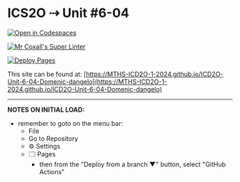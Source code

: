 # ICS2O ⇢ Unit #6-04

[![Open in Codespaces](https://classroom.github.com/assets/launch-codespace-2972f46106e565e64193e422d61a12cf1da4916b45550586e14ef0a7c637dd04.svg)](https://classroom.github.com/open-in-codespaces?assignment_repo_id=19609313)

[![Mr Coxall's Super Linter](https://github.com/MTHS-ICD2O-1-2024/ICD2O-Unit-6-04-Domenic-dangelo/workflows/Mr%20Coxall's%20Super%20Linter/badge.svg)](https://github.com/MTHS-ICD2O-1-2024/ICD2O-Unit-6-04-Domenic-dangelo/actions)

[![Deploy Pages](https://github.com/MTHS-ICD2O-1-2024/ICD2O-Unit-6-04-Domenic-dangelo/workflows/Deploy%20Pages/badge.svg)](https://github.com/MTHS-ICD2O-1-2024/ICD2O-Unit-6-04-Domenic-dangelo/actions)

This site can be found at: [https://MTHS-ICD2O-1-2024.github.io/ICD2O-Unit-6-04-Domenic-dangelo](https://MTHS-ICD2O-1-2024.github.io/ICD2O-Unit-6-04-Domenic-dangelo)

---

**NOTES ON INITIAL LOAD:**
- remember to goto on the menu bar:
  - File
  - Go to Repository
  - ⚙ Settings
  - 🗔 Pages
    - then from the "Deploy from a branch ▼" button, select "GitHub Actions"
